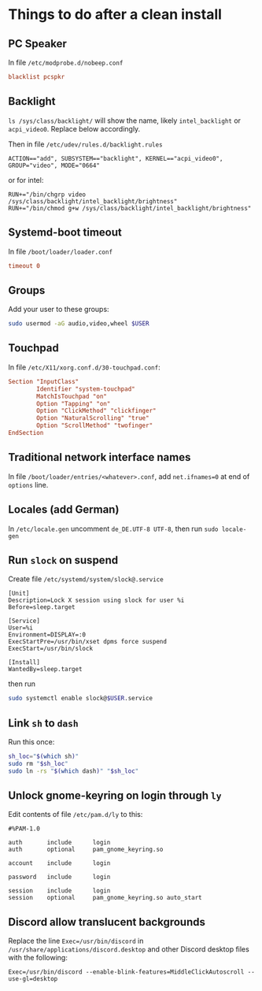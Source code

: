 # Things to do after a clean install

## PC Speaker

In file `/etc/modprobe.d/nobeep.conf`

```conf
blacklist pcspkr
```

## Backlight

`ls /sys/class/backlight/` will show the name, likely `intel_backlight` or
`acpi_video0`. Replace below accordingly.

Then in file `/etc/udev/rules.d/backlight.rules`

```rules
ACTION=="add", SUBSYSTEM=="backlight", KERNEL=="acpi_video0", GROUP="video", MODE="0664"
```

or for intel:

```rules
RUN+="/bin/chgrp video /sys/class/backlight/intel_backlight/brightness"
RUN+="/bin/chmod g+w /sys/class/backlight/intel_backlight/brightness"
```

## Systemd-boot timeout

In file `/boot/loader/loader.conf`

```conf
timeout 0
```

## Groups

Add your user to these groups:

```bash
sudo usermod -aG audio,video,wheel $USER
```

## Touchpad

In file `/etc/X11/xorg.conf.d/30-touchpad.conf`:

```conf
Section "InputClass"
        Identifier "system-touchpad"
        MatchIsTouchpad "on"
        Option "Tapping" "on"
        Option "ClickMethod" "clickfinger"
        Option "NaturalScrolling" "true"
        Option "ScrollMethod" "twofinger"
EndSection
```

## Traditional network interface names

In file `/boot/loader/entries/<whatever>.conf`, add `net.ifnames=0` at end of
`options` line.

## Locales (add German)

In `/etc/locale.gen` uncomment `de_DE.UTF-8 UTF-8`, then run `sudo locale-gen`

## Run `slock` on suspend

Create file `/etc/systemd/system/slock@.service`

```service
[Unit]
Description=Lock X session using slock for user %i
Before=sleep.target

[Service]
User=%i
Environment=DISPLAY=:0
ExecStartPre=/usr/bin/xset dpms force suspend
ExecStart=/usr/bin/slock

[Install]
WantedBy=sleep.target
```

then run

```bash
sudo systemctl enable slock@$USER.service
```

## Link `sh` to `dash`

Run this once:

```bash
sh_loc="$(which sh)"
sudo rm "$sh_loc"
sudo ln -rs "$(which dash)" "$sh_loc"
```

## Unlock gnome-keyring on login through `ly`

Edit contents of file `/etc/pam.d/ly` to this:

```pam
#%PAM-1.0

auth       include      login
auth       optional     pam_gnome_keyring.so

account    include      login

password   include      login

session    include      login
session    optional     pam_gnome_keyring.so auto_start
```

## Discord allow translucent backgrounds

Replace the line `Exec=/usr/bin/discord` in
`/usr/share/applications/discord.desktop` and other Discord desktop files with
the following:

```desktop
Exec=/usr/bin/discord --enable-blink-features=MiddleClickAutoscroll --use-gl=desktop
```
